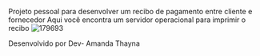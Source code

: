 Projeto pessoal para desenvolver um recibo de pagamento entre cliente e fornecedor
Aqui você encontra um servidor operacional para imprimir o recibo 
![179693](https://github.com/AmandaThayna/recibo/assets/124202338/5a3175b2-daef-478a-be08-b5fec2bf425f)


Desenvolvido por Dev- Amanda Thayna
